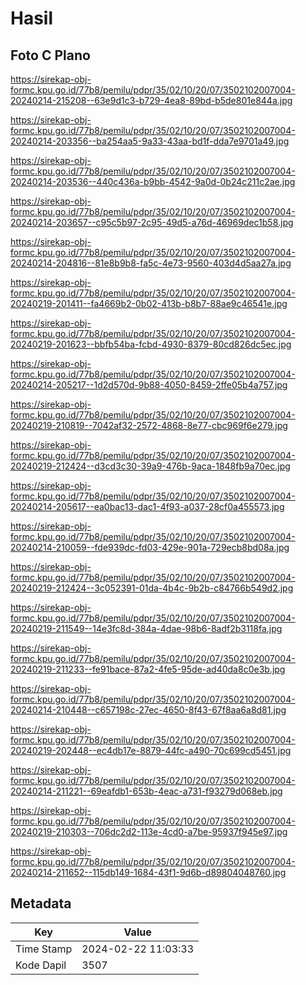 # Hasil

## Foto C Plano

https://sirekap-obj-formc.kpu.go.id/77b8/pemilu/pdpr/35/02/10/20/07/3502102007004-20240214-215208--63e9d1c3-b729-4ea8-89bd-b5de801e844a.jpg

https://sirekap-obj-formc.kpu.go.id/77b8/pemilu/pdpr/35/02/10/20/07/3502102007004-20240214-203356--ba254aa5-9a33-43aa-bd1f-dda7e9701a49.jpg

https://sirekap-obj-formc.kpu.go.id/77b8/pemilu/pdpr/35/02/10/20/07/3502102007004-20240214-203536--440c436a-b9bb-4542-9a0d-0b24c211c2ae.jpg

https://sirekap-obj-formc.kpu.go.id/77b8/pemilu/pdpr/35/02/10/20/07/3502102007004-20240214-203657--c95c5b97-2c95-49d5-a76d-46969dec1b58.jpg

https://sirekap-obj-formc.kpu.go.id/77b8/pemilu/pdpr/35/02/10/20/07/3502102007004-20240214-204816--81e8b9b8-fa5c-4e73-9560-403d4d5aa27a.jpg

https://sirekap-obj-formc.kpu.go.id/77b8/pemilu/pdpr/35/02/10/20/07/3502102007004-20240219-201411--fa4669b2-0b02-413b-b8b7-88ae9c46541e.jpg

https://sirekap-obj-formc.kpu.go.id/77b8/pemilu/pdpr/35/02/10/20/07/3502102007004-20240219-201623--bbfb54ba-fcbd-4930-8379-80cd826dc5ec.jpg

https://sirekap-obj-formc.kpu.go.id/77b8/pemilu/pdpr/35/02/10/20/07/3502102007004-20240214-205217--1d2d570d-9b88-4050-8459-2ffe05b4a757.jpg

https://sirekap-obj-formc.kpu.go.id/77b8/pemilu/pdpr/35/02/10/20/07/3502102007004-20240219-210819--7042af32-2572-4868-8e77-cbc969f6e279.jpg

https://sirekap-obj-formc.kpu.go.id/77b8/pemilu/pdpr/35/02/10/20/07/3502102007004-20240219-212424--d3cd3c30-39a9-476b-9aca-1848fb9a70ec.jpg

https://sirekap-obj-formc.kpu.go.id/77b8/pemilu/pdpr/35/02/10/20/07/3502102007004-20240214-205617--ea0bac13-dac1-4f93-a037-28cf0a455573.jpg

https://sirekap-obj-formc.kpu.go.id/77b8/pemilu/pdpr/35/02/10/20/07/3502102007004-20240214-210059--fde939dc-fd03-429e-901a-729ecb8bd08a.jpg

https://sirekap-obj-formc.kpu.go.id/77b8/pemilu/pdpr/35/02/10/20/07/3502102007004-20240219-212424--3c052391-01da-4b4c-9b2b-c84766b549d2.jpg

https://sirekap-obj-formc.kpu.go.id/77b8/pemilu/pdpr/35/02/10/20/07/3502102007004-20240219-211549--14e3fc8d-384a-4dae-98b6-8adf2b3118fa.jpg

https://sirekap-obj-formc.kpu.go.id/77b8/pemilu/pdpr/35/02/10/20/07/3502102007004-20240219-211233--fe91bace-87a2-4fe5-95de-ad40da8c0e3b.jpg

https://sirekap-obj-formc.kpu.go.id/77b8/pemilu/pdpr/35/02/10/20/07/3502102007004-20240214-210448--c657198c-27ec-4650-8f43-67f8aa6a8d81.jpg

https://sirekap-obj-formc.kpu.go.id/77b8/pemilu/pdpr/35/02/10/20/07/3502102007004-20240219-202448--ec4db17e-8879-44fc-a490-70c699cd5451.jpg

https://sirekap-obj-formc.kpu.go.id/77b8/pemilu/pdpr/35/02/10/20/07/3502102007004-20240214-211221--69eafdb1-653b-4eac-a731-f93279d068eb.jpg

https://sirekap-obj-formc.kpu.go.id/77b8/pemilu/pdpr/35/02/10/20/07/3502102007004-20240219-210303--706dc2d2-113e-4cd0-a7be-95937f945e97.jpg

https://sirekap-obj-formc.kpu.go.id/77b8/pemilu/pdpr/35/02/10/20/07/3502102007004-20240214-211652--115db149-1684-43f1-9d6b-d89804048760.jpg


## Metadata

| Key        | Value               |
| ---------- | ------------------- |
| Time Stamp | 2024-02-22 11:03:33 |
| Kode Dapil | 3507                |



